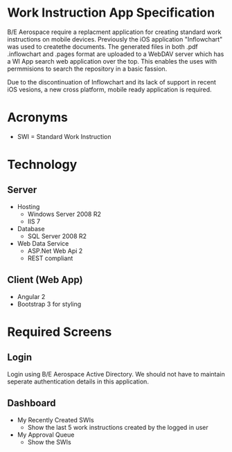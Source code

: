 # Work Instruction App Specification

B/E Aerospace require a replacment application for creating standard work instructions on mobile devices. 
Previously the iOS application "Inflowchart" was used to createthe documents. The generated files in both .pdf
 .inflowchart and .pages format are uploaded to a WebDAV server which has a WI App search web application over the top.
 This enables the uses with permmisions to search the repository in a basic fassion.

 Due to the discontinuation of Inflowchart and its lack of support in recent iOS vesions, a new cross platform, 
 mobile ready application is required.

# Acronyms

- SWI = Standard Work Instruction 


# Technology
## Server
- Hosting 
    - Windows Server 2008 R2
    - IIS 7
- Database
    - SQL Server 2008 R2
- Web Data Service
    - ASP.Net Web Api 2
    - REST compliant 

## Client (Web App)
- Angular 2
- Bootstrap 3 for styling

# Required Screens

## Login 
Login using B/E Aerospace Active Directory. We should not have to maintain seperate authentication details in this application. 

## Dashboard
- My Recently Created SWIs
    - Show the last 5 work instructions created by the logged in user
- My Approval Queue
    - Show the SWIs

